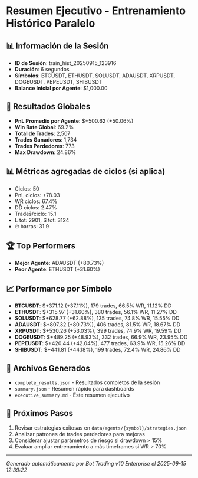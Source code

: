 # Resumen Ejecutivo - Entrenamiento Histórico Paralelo

## 📊 Información de la Sesión
- **ID de Sesión**: train_hist_20250915_123916
- **Duración**: 6 segundos
- **Símbolos**: BTCUSDT, ETHUSDT, SOLUSDT, ADAUSDT, XRPUSDT, DOGEUSDT, PEPEUSDT, SHIBUSDT
- **Balance Inicial por Agente**: $1,000.00

## 🎯 Resultados Globales
- **PnL Promedio por Agente**: $+500.62 (+50.06%)
- **Win Rate Global**: 69.2%
- **Total de Trades**: 2,507
- **Trades Ganadores**: 1,734
- **Trades Perdedores**: 773
- **Max Drawdown**: 24.86%

## 📊 Métricas agregadas de ciclos (si aplica)
- Ciclos: 50
- PnL̄ ciclos: +78.03
- WR̄ ciclos: 67.4%
- DD̄ ciclos: 2.47%
- Trades̄/ciclo: 15.1
- L tot: 2901, S tot: 3124
- ⏱̄ barras: 31.9


## 🏆 Top Performers
- **Mejor Agente**: ADAUSDT (+80.73%)
- **Peor Agente**: ETHUSDT (+31.60%)

## 📈 Performance por Símbolo
- **BTCUSDT**: $+371.12 (+37.11%), 179 trades, 66.5% WR, 11.12% DD
- **ETHUSDT**: $+315.97 (+31.60%), 380 trades, 56.1% WR, 11.27% DD
- **SOLUSDT**: $+628.77 (+62.88%), 135 trades, 74.8% WR, 15.55% DD
- **ADAUSDT**: $+807.32 (+80.73%), 406 trades, 81.5% WR, 18.67% DD
- **XRPUSDT**: $+530.26 (+53.03%), 399 trades, 74.9% WR, 19.59% DD
- **DOGEUSDT**: $+489.25 (+48.93%), 332 trades, 66.9% WR, 23.95% DD
- **PEPEUSDT**: $+420.44 (+42.04%), 477 trades, 63.9% WR, 15.26% DD
- **SHIBUSDT**: $+441.81 (+44.18%), 199 trades, 72.4% WR, 24.86% DD

## 📁 Archivos Generados
- `complete_results.json` - Resultados completos de la sesión
- `summary.json` - Resumen rápido para dashboards
- `executive_summary.md` - Este resumen ejecutivo

## 🎯 Próximos Pasos
1. Revisar estrategias exitosas en `data/agents/{symbol}/strategies.json`
2. Analizar patrones de trades perdedores para mejoras
3. Considerar ajustar parámetros de riesgo si drawdown > 15%
4. Evaluar ampliar entrenamiento a más timeframes si WR > 70%

---
*Generado automáticamente por Bot Trading v10 Enterprise el 2025-09-15 12:39:22*
